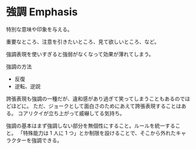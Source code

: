 # 強調 Emphasis

特別な意味や印象を与える。

重要なところ、注意を引きたいところ、見て欲しいところ、など。

強調表現を使いすぎると強弱がなくなって効果が薄れてしまう。

強調の方法

- 反復
- 逆転、逆説

誇張表現も強調の一種だが、違和感があり過ぎて笑ってしまうこともあるのでほどほどに。
ただ、ジョークとして面白さのためにあえて誇張表現することはある。
コアリクイが立ち上がって威嚇してる気持ち。

強調の基本はまず強調しない部分を無個性にすること。ルールを統一すること。
「特殊能力は 1 人に 1 つ」とか制限を設けることで、そこから外れたキャラクターを強調できる。
